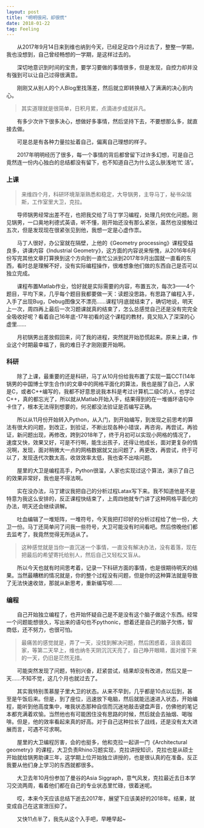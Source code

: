 ```yaml
---
layout: post
title: "明明很闲，却很慌"
date: 2018-01-22
tag: Feeling
---
```



　　从2017年9月14日来到维也纳到今天，已经足足四个月过去了，整整一学期，我也没想到，自己曾经畅想的一学期，是这样过去的。

　　深切地意识到时间的宝贵，要学习要做的事情很多，但是发现，自控力却并没有强到可以让自己过得很满意。

　　刚刚又从别人的个人Blog里找落差，然后就立即转换植入了满满的决心到内心。

> 其实道理就是很简单，日积月累，点滴进步成就非凡。

　　有多少次许下很多决心，想做好多事情，然后坚持下去，不要想那么多，就直接去做。

　　可是总是有各种力量拉扯着自己，偏离自己理想的样子。

　　2017年明明经历了很多，每一个事情的背后都曾留下过许多幻想，可是自己竟然连一份内心独白的总结都没有留下，也不知道自己为什么这么肤浅地‘忙 活’。

### 上课

> 来维四个月，科研环境渐渐熟悉和稳定，大导锅男，主导马丁，秘书朵瑞斯，工作室里大卫，克拉。

　　导师锅男经常出差不在，也把我交给了马丁学习编程，处理几何优化问题。刚见锅男，一口奥地利德式英语，听不懂，刚开始还没有那么紧张，虽然也没接触过五次，但是发现现在很紧张见到他，我想一定是心虚作祟。

　　马丁人很好，办公室就在隔壁，上他的《Geometry processing》课程受益良多，讲课内容《Industrial Geometry》，这方面的内容说来惭愧，从2016年6月份写完其他文章打算换到这个方向到一直忙公派到2017年9月出国就一直看的东西，看时总是理解不好，没有实际编程操作，很难想象他们做的东西自己是否可以独立完成。

　　课程布置Matlab作业，恰好就是实际需要的内容，布置五次，每次3——4个题目，平均下来，几乎每个题目我都要做一天：读题没思路，有思路了编程入手，入手了出现Bug，Debug图像又不漂亮……课程1月底就结束了，确切地说，明天上一次，周四再上最后一次习题课就真的结束了，怎么总感觉自己还是没有完完全全吸收好呢？看着自己16年底-17年初看的这个课程的教材，竟又陷入了深深的心虚里……

　　月初锅男出差放假回来，问了我的进程，突然就开始恐慌起来。原来上课，作业这个时期最幸福了，我的难日子才刚刚要开始啊。


### 科研

　　除了上课，最重要的还是科研，马丁从10月份给我布置了实现一篇CCT(14年锅男的中国博士学生合作)的文章中的网格平面化的算法，我也是服了自己，人家是C，或者C++编写的，我都不好意思说我本科是考过计算机二级C的人，也学过C++，真的都忘光了，所以就从Matlab开始入手，结果得到的在一堆循环语句中卡住了，根本无法得到想要的，何况都没法验证是否编写正确。

　　所以从11月份开始转入Python，从入门，到开始编写，到发现之前思考的算法有很大的问题，到改正，到验证，不断出现各种小错误，再咨询，再尝试，再验证，新问题出现，再修改，跨到2018年了，终于月初可以实现小网格的情况了，速度又快，效果又好，可是不行啊，能生出孩子，还得让他成长，面对更复杂的情况啊，发现，面对稍微大一点的网格数据就又出问题了，再更改，再尝试，终于可以了，发现迭代次数太高，收敛效率太低，我也查不出啥问题。

　　屋里的大卫是编程高手，Python很溜，人家也实现过这个算法，演示了自己的效果非常好，我也是不得法啊。

　　实在没办法，马丁建议我把自己的分析过程Latax写下来。我不知道他是不是特意为我这么安排的，反正课程快结束了，上周四他就专门讲了这种网格平面化的办法，明天还会继续讲解。

　　吐血编辑了一堆矩阵，一堆符号，今天我把打印好的分析过程给了他一份，大卫一份。马丁还简单问了问我一些符号，大卫可能没有时间看吧。然后傍晚他们都去监考了，我竟然觉得无所适从了。

> 这种感觉就是当你一直沉迷一个事情，一直没有解决办法，没有着落，现在把最后的希望寄托给别人，然后自己又轻松又盲从。

　　所以今天也就有时间思考着，记录一下科研方面的事情，也是很期待明天的结果。当然最糟糕的情况就是，你的整个过程没有问题，但是你的这种算法就是导致了无法快速收敛，那就从新思考，重新编写呗……

### 编程

　　自己开始独立编程了，也开始怀疑自己是不是没有这个脑子做这个东西。经常一个问题能想很久，写出来的语句也不pythonic，想着还是自己的脑子欠练，智商低，还不努力，也很可怕。

> 最痛苦的感觉就是，弄了一天，没找到解决问题，然后困惑着，沮丧着回家，等第二天早上，维也纳冬天阴沉沉天亮了，自己睁开眼睛，面对接下来的一天，仍旧是茫然无措。

　　可能突然发现了问题，特别兴奋，赶紧尝试，结果却没有改进，然后又是一天……不知不觉，这几个月也就过去了。

　　其实我特别羡慕屋子里大卫的状态。从来不早到，几乎都是10点以后到，甚至是午饭后来。但是，到了座位，迅速放下电脑，然后就能迅速进入状态，开始编程，能听到他高度集中，唯我状态那种自信而沉迷地敲击键盘声音，仿佛他的笔记本都充满着欢愉。当然他也有可能困住没有思路的时候，然后就会去抽烟、喝咖啡。但是，他的效率看起来真的好高。对于自己这种拉长了战线，还是没有太大进展而言，可遇不可求啊。

　　屋里的大卫编程厉害，会的也挺多，他和克拉一起讲一门《Architectural geometry》的课程，大卫负责Rhino习题实现，克拉讲授知识，克拉也是从硕士开始就给锅男助课三年，这学期上位开始独立讲授的，也是很认真的在准备。反正我要从他们身上学习的东西就都很多。

　　大卫去年10月份参加了曼谷的Asia Siggraph，意气风发，克拉最近去日本学习交流两周，看着他们都在自己的专业状态里忙碌，很着迷呢。

　　哎，本来今天应该总结下逝去2017年，展望下应该美好的2018年。结果，就变成自己在这宣泄压抑了。

　　又快11点半了，我先从这个入手吧，早睡早起~

